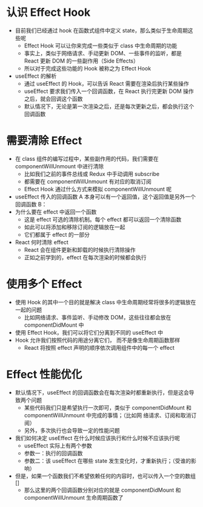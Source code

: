 # 认识 Effect Hook

- 目前我们已经通过 hook 在函数式组件中定义 state，那么类似于生命周期这些呢
  - Effect Hook 可以让你来完成一些类似于 class 中生命周期的功能
  - 事实上，类似于网络请求、手动更新 DOM、一些事件的监听，都是 React 更新 DOM 的一些副作用（Side Effects）
  - 所以对于完成这些功能的 Hook 被称之为 Effect Hook
- useEffect 的解析
  - 通过 useEffect 的 Hook，可以告诉 React 需要在渲染后执行某些操作
  - useEffect 要求我们传入一个回调函数，在 React 执行完更新 DOM 操作之后，就会回调这个函数
  - 默认情况下，无论是第一次渲染之后，还是每次更新之后，都会执行这个 回调函数

# 需要清除 Effect

- 在 class 组件的编写过程中，某些副作用的代码，我们需要在 componentWillUnmount 中进行清除
  - 比如我们之前的事件总线或 Redux 中手动调用 subscribe
  - 都需要在 componentWillUnmount 有对应的取消订阅
  - Effect Hook 通过什么方式来模拟 componentWillUnmount 呢
- useEffect 传入的回调函数 A 本身可以有一个返回值，这个返回值是另外一个回调函数 B：
- 为什么要在 effect 中返回一个函数
  - 这是 effect 可选的清除机制。每个 effect 都可以返回一个清除函数
  - 如此可以将添加和移除订阅的逻辑放在一起
  - 它们都属于 effect 的一部分
- React 何时清除 effect
  - React 会在组件更新和卸载的时候执行清除操作
  - 正如之前学到的，effect 在每次渲染的时候都会执行

# 使用多个 Effect

- 使用 Hook 的其中一个目的就是解决 class 中生命周期经常将很多的逻辑放在一起的问题
  - 比如网络请求、事件监听、手动修改 DOM，这些往往都会放在 componentDidMount 中
- 使用 Effect Hook，我们可以将它们分离到不同的 useEffect 中
- Hook 允许我们按照代码的用途分离它们， 而不是像生命周期函数那样
  - React 将按照 effect 声明的顺序依次调用组件中的每一个 effect

# Effect 性能优化

- 默认情况下，useEffect 的回调函数会在每次渲染时都重新执行，但是这会导致两个问题
  - 某些代码我们只是希望执行一次即可，类似于 componentDidMount 和 componentWillUnmount 中完成的事情；（比如网
    络请求、订阅和取消订阅）
  - 另外，多次执行也会导致一定的性能问题
- 我们如何决定 useEffect 在什么时候应该执行和什么时候不应该执行呢
  - useEffect 实际上有两个参数
  - 参数一：执行的回调函数
  - 参数二：该 useEffect 在哪些 state 发生变化时，才重新执行；（受谁的影响）
- 但是，如果一个函数我们不希望依赖任何的内容时，也可以传入一个空的数组 []
  - 那么这里的两个回调函数分别对应的就是 componentDidMount 和 componentWillUnmount 生命周期函数了
